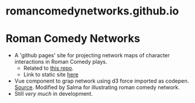 # romancomedynetworks.github.io

# Roman Comedy Networks

* A 'github pages' site for projecting network maps of character interactions in Roman Comedy
  plays.
    - Related to [this repo](https://github.com/ancient-drama-SNA/Roman_Comedy-SNA).
    - Link to static site [here](https://salmakamni.github.io/romancomedynetworks.github.io/)
* Vue component to grap network using d3 force imported as codepen. [Source](https://github.com/emiliorizzo/vue-d3-network). Modified by Salma for illustrating roman comedy network.
* Still *very much* in development.
